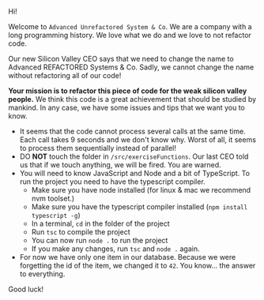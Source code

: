 Hi! 

Welcome to `Advanced Unrefactored System & Co`. We are a company with a long programming history. We love what we do and we love to not refactor code. 

Our new Silicon Valley CEO says that we need to change the name to Advanced REFACTORED Systems & Co. Sadly, we cannot change the name without refactoring all of our code!

**Your mission is to refactor this piece of code for the weak silicon valley people.** We think this code is a great achievement that should be studied by mankind. In any case, we have some issues and tips that we want you to know.

 - It seems that the code cannot process several calls at the same time. Each call takes 9 seconds and we don't know why. Worst of all, it seems to process them sequentially instead of parallel!
 - DO **NOT** touch the folder in `/src/exerciseFunctions`. Our last CEO told us that if we touch anything, we will be fired. You are warned.
 - You will need to know JavaScript and Node and a bit of TypeScript. To run the project you need to have the typescript compiler.
     + Make sure you have node installed (for linux & mac we recommend nvm toolset.)
     + Make sure you have the typescript compiler installed (`npm install typescript -g`)
     + In a terminal, `cd` in the folder of the project
     + Run `tsc` to compile the project
     + You can now run `node .` to run the project
     + If you make any changes, run `tsc` and `node .` again.
 - For now we have only one item in our database. Because we were forgetting the id of the item, we changed it to `42`. You know... the answer to everything.

Good luck!
